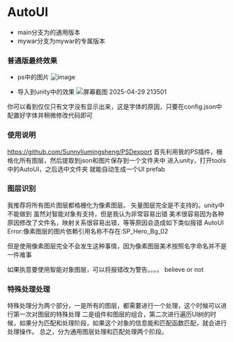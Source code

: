 # AutoUI

- main分支为的通用版本
- mywar分支为mywar的专属版本

### 普通版最终效果
- ps中的图片
 ![image](https://github.com/user-attachments/assets/49496d06-3c94-42a0-bc0c-aef3dcaa512f)

- 导入到unity中的效果
 ![屏幕截图 2025-04-29 213501](https://github.com/user-attachments/assets/5c33627f-9dce-4a61-afc2-a21f933076e3)

你可以看到仅仅只有文字没有显示出来，这是字体的原因，只要在config.json中配置好字体并稍微修改代码即可

### 使用说明
https://github.com/Sunnyliumingsheng/PSDexport
首先利用我的PS插件，栅格化所有图层，然后提取到json和图片保存到一个文件夹中
进入unity，打开tools中的AutoUI，之后选中文件夹
就能自动生成一个UI prefab

### 图层识别
我推荐将所有图片图层都格栅化为像素图层。
矢量图层完全是不支持的。unity中不能做到
虽然对智能对象有支持，但是我认为非常容易出错
美术很容易因为各种原因修改了文件名，映射关系很容易出错，等等原因会造成如下类似报错
AutoUI Error:像素图层的图片依赖引用名称不存在:SP_Hero_Bg_02

但是使用像素图层完全不会发生这种事情，因为像素图层美术按照名字命名并不是一件难事

如果执意要使用智能对象图层，可以将报错改为警告。。。。
believe or not

### 特殊处理处理
特殊处理分为两个部分，一是所有的图层，都需要进行一个处理，这个时候可以进行第一次对图层的特殊处理
二是组件和图层的组合，第二次进行遍历UI树的时候，如果分为匹配和处理阶段，如果这个对象的信息能和匹配函数匹配，就会进行处理操作。
总之，分为通用图层处理和匹配处理两个阶段。
